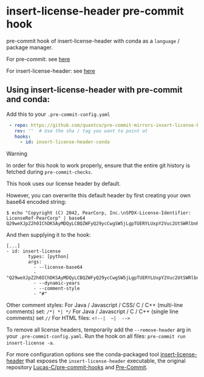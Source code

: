 # insert-license-header pre-commit hook

pre-commit hook of insert-license-header with conda as a `language` / package manager.

For pre-commit: see [here](https://github.com/pre-commit/pre-commit)

For insert-license-header: see [here](https://github.com/thomasmarwitz/insert-license-header)

## Using insert-license-header with pre-commit and conda:

Add this to your `.pre-commit-config.yaml`

```yaml
 - repo: https://github.com/quantco/pre-commit-mirrors-insert-license-header
   rev: ''  # Use the sha / tag you want to point at
   hooks:
     - id: insert-license-header-conda
```

> [!WARNING]
> In order for this hook to work properly, ensure that the entire git history is fetched during `pre-commit-checks`.

This hook uses our license header by default.

However, you can overwrite this default header by first creating your own base64 encoded string:
```
$ echo "Copyright (C) 2042, PearCorp, Inc.\nSPDX-License-Identifier: LicenseRef-PearCorp" | base64
Q29weXJpZ2h0IChDKSAyMDQyLCBQZWFyQ29ycCwgSW5jLgpTUERYLUxpY2Vuc2UtSWRlbnRpZmllcjogTGljZW5zZVJlZi1QZWFyQ29ycAo=
```
And then supplying it to the hook:
```
[...]
- id: insert-license
        types: [python]
        args:
          - --license-base64
          - "Q29weXJpZ2h0IChDKSAyMDQyLCBQZWFyQ29ycCwgSW5jLgpTUERYLUxpY2Vuc2UtSWRlbnRpZmllcjogTGljZW5zZVJlZi1QZWFyQ29ycAo="
          - --dynamic-years
          - --comment-style
          - "#"
```

Other comment styles:
For Java / Javascript / CSS/ C / C++ (multi-line comments) set: `/*| *| */`
For Java / Javascript / C / C++ (single line comments) set `//`
For HTML files: `<!--|  ~|  -->`

To remove all license headers, temporarily add the `--remove-header` arg in
your `.pre-commit-config.yaml`. Run the hook on all files: `pre-commit run insert-license -a`.

For more configuration options see the conda-packaged tool [insert-license-header](https://github.com/thomasmarwitz/insert-license-header) that exposes the `insert-license-header` executable, the original repository [Lucas-C/pre-commit-hooks](https://github.com/Lucas-C/pre-commit-hooks) and [Pre-Commit](https://pre-commit.com/).

